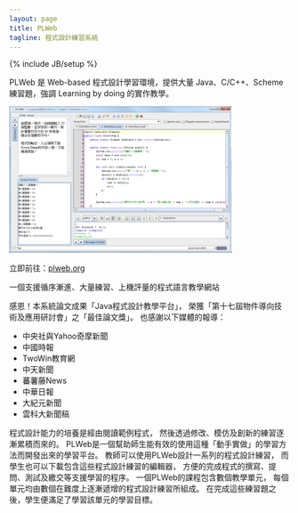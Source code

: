 ```yaml
---
layout: page
title: PLWeb
tagline: 程式設計練習系統
---
```

{% include JB/setup %}

PLWeb 是 Web-based 程式設計學習環境，提供大量 Java、C/C++、Scheme 練習題，強調 Learning by doing 的實作教學。

![PLWeb Editor](images/plweb-editor.png)

立即前往：[plweb.org](http://plweb.org/)

一個支援循序漸進、大量練習、上機評量的程式語言教學網站

感恩！本系統論文成果「Java程式設計教學平台」， 榮獲「第十七屆物件導向技術及應用研討會」之「最佳論文獎」。 也感謝以下媒體的報導：

* 中央社與Yahoo奇摩新聞
* 中國時報
* TwoWin教育網
* 中天新聞
* 蕃薯藤News
* 中華日報
* 大紀元新聞
* 雲科大新聞稿

程式設計能力的培養是經由閱讀範例程式， 然後透過修改、模仿及創新的練習逐漸累積而來的。 PLWeb是一個幫助師生能有效的使用這種「動手實做」的學習方法而開發出來的學習平台。 教師可以使用PLWeb設計一系列的程式設計練習， 而學生也可以下載包含這些程式設計練習的編輯器， 方便的完成程式的撰寫、提問、測試及繳交等支援學習的程序。 一個PLWeb的課程包含數個教學單元， 每個單元均由數個在難度上逐漸遞增的程式設計練習所組成。 在完成這些練習題之後，學生便滿足了學習該單元的學習目標。


